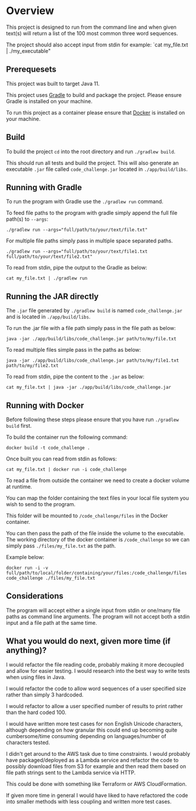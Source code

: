# Overview

This project is designed to run from the command line and when given text(s) will return a list of the 100 most common three word sequences.

The project should also accept input from stdin for example: `cat my_file.txt | ./my_executable"


## Prerequesets

This project was built to target Java 11.

This project uses [Gradle](https://gradle.org/) to build and package the project. Please ensure Gradle is installed on your machine.

To run this project as a container please ensure that [Docker](https://www.docker.com/get-started) is installed on your machine.

## Build

To build the project `cd` into the root directory and run `./gradlew build`.

This should run all tests and build the project. This will also generate an executable `.jar` file called `code_challenge.jar` located in `./app/build/libs`.

## Running with Gradle

To run the program with Gradle use the `./gradlew run` command.

To feed file paths to the program with gradle simply append the full file path(s) to `--args`:

```
./gradlew run --args="full/path/to/your/text/file.txt"
```

For multiple file paths simply pass in multiple space separated paths.

```
./gradlew run --args="full/path/to/your/text/file1.txt full/path/to/your/text/file2.txt"
```

To read from stdin, pipe the output to the Gradle as below:

```
cat my_file.txt | ./gradlew run
```

## Running the JAR directly

The `.jar` file generated by `./gradlew build` is named `code_challenge.jar` and is located in `./app/build/libs`.

To run the .jar file with a file path simply pass in the file path as below:

```
java -jar ./app/build/libs/code_challenge.jar path/to/my/file.txt
```

To read multiple files simple pass in the paths as below:

```
java -jar ./app/build/libs/code_challenge.jar path/to/my/file1.txt path/to/my/file2.txt
```

To read from stdin, pipe the content to the `.jar` as below:

```
cat my_file.txt | java -jar ./app/build/libs/code_challenge.jar
```

## Running with Docker

Before following these steps please ensure that you have run `./gradlew build` first.

To build the container run the following command:

```
docker build -t code_challenge .
```

Once built you can read from stdin as follows:

```
cat my_file.txt | docker run -i code_challenge
```

To read a file from outside the container we need to create a docker volume at runtime.

You can map the folder containing the text files in your local file system you wish to send to the program.

This folder will be mounted to `/code_challenge/files` in the Docker container.

You can then pass the path of the file inside the volume to the executable. The working directory of the docker container is `/code_challenge` so we can simply pass `./files/my_file.txt` as the path.

Example below:

```
docker run -i -v full/path/to/local/folder/containing/your/files:/code_challenge/files code_challenge ./files/my_file.txt
```

## Considerations

The program will accept either a single input from stdin or one/many file paths as command line arguments. The program will not accept both a stdin input and a file path at the same time.

## What you would do next, given more time (if anything)?

I would refactor the file reading code, probably making it more decoupled and allow for easier testing. I would research into the best way to write tests when using files in Java.

I would refactor the code to allow word sequences of a user specified size rather than simply 3 hardcoded.

I would refactor to allow a user specified number of results to print rather than the hard coded 100.

I would have written more test cases for non English Unicode characters, although depending on how granular this could end up becoming quite cumbersome/time consuming depending on languages/number of characters tested.

I didn't get around to the AWS task due to time constraints. I would probably have packaged/deployed as a Lambda service and refactor the code to possibly download files from S3 for example and then read them based on file path strings sent to the Lambda service via HTTP.

This could be done with something like Terraform or AWS CloudFormation.

If given more time in general I would have liked to have refactored the code into smaller methods with less coupling and written more test cases.
